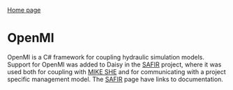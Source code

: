 [Home page](http://www.openmi.org/)

# OpenMI #

OpenMI is a C# framework for coupling hydraulic simulation models.  Support for OpenMI was added to Daisy in the [SAFIR](SAFIR.md) project, where it was used both for coupling with [MIKE SHE](MikeShe.md) and for communicating with a project specific management model.  The [SAFIR](SAFIR.md) page have links to documentation.